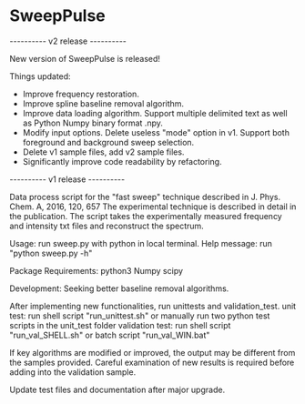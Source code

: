# SweepPulse

---------- v2 release ----------

New version of SweepPulse is released!

Things updated:
- Improve frequency restoration.
- Improve spline baseline removal algorithm.
- Improve data loading algorithm.
  Support multiple delimited text as well as Python Numpy binary format .npy.
- Modify input options.
  Delete useless "mode" option in v1.
  Support both foreground and background sweep selection.
- Delete v1 sample files, add v2 sample files.
- Significantly improve code readability by refactoring.


---------- v1 release ----------

Data process script for the "fast sweep" technique described in J. Phys. Chem. A, 2016, 120, 657
The experimental technique is described in detail in the publication.
The script takes the experimentally measured frequency and intensity txt files
and reconstruct the spectrum.

Usage: run sweep.py with python in local terminal.
Help message: run "python sweep.py -h"

Package Requirements:
python3
Numpy
scipy

Development:
Seeking better baseline removal algorithms.

After implementing new functionalities, run unittests and validation_test.
unit test: run shell script "run_unittest.sh"
          or manually run two python test scripts in the unit_test folder
validation test: run shell script "run_val_SHELL.sh"
                 or batch script "run_val_WIN.bat"

If key algorithms are modified or improved, the output may be different from the
samples provided.
Careful examination of new results is required before adding into the validation
sample.

Update test files and documentation after major upgrade.
